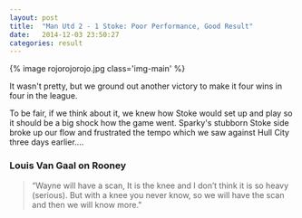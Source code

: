```yaml
---
layout: post
title:  "Man Utd 2 - 1 Stoke: Poor Performance, Good Result"
date:   2014-12-03 23:50:27
categories: result
---
```


{% image rojorojorojo.jpg class='img-main' %}

It wasn't pretty, but we ground out another victory to make it four wins in four in the league.

To be fair, if we think about it, we knew how Stoke would set up and play so it should be a big shock how the game went. Sparky's stubborn Stoke side broke up our flow and frustrated the tempo which we saw against Hull City three days earlier....
<br>


### Louis Van Gaal on Rooney

>“Wayne will have a scan, It is the knee and I don’t think it is so heavy (serious).
>But with a knee you never know, so we will have the scan and then we will know more."
